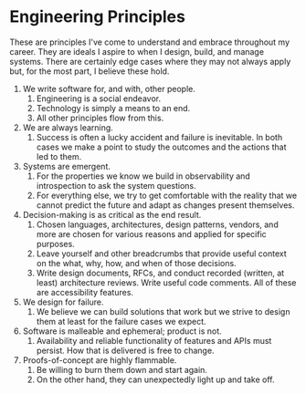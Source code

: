 # Engineering Principles

These are principles I've come to understand and embrace throughout my career.
They are ideals I aspire to when I design, build, and manage systems. There are
certainly edge cases where they may not always apply but, for the most part,
I believe these hold.

1. We write software for, and with, other people.
    1. Engineering is a social endeavor.
    2. Technology is simply a means to an end.
    3. All other principles flow from this.
2. We are always learning.
    1. Success is often a lucky accident and failure is inevitable. In both cases
       we make a point to study the outcomes and the actions that led to them.
3. Systems are emergent.
    1. For the properties we know we build in observability and introspection to
       ask the system questions.
    2. For everything else, we try to get comfortable with the reality that we
       cannot predict the future and adapt as changes present themselves.
4. Decision-making is as critical as the end result.
    1. Chosen languages, architectures, design patterns, vendors, and more are
       chosen for various reasons and applied for specific purposes.
    2. Leave yourself and other breadcrumbs that provide useful context on the
       what, why, how, and when of those decisions.
      1. Write design documents, RFCs, and conduct recorded (written, at least)
         architecture reviews. Write useful code comments. All of these are
         accessibility features.
5. We design for failure.
    1. We believe we can build solutions that work but we strive to design them
       at least for the failure cases we expect.
6. Software is malleable and ephemeral; product is not.
    1. Availability and reliable functionality of features and APIs must persist.
       How that is delivered is free to change.
7. Proofs-of-concept are highly flammable.
    1. Be willing to burn them down and start again.
    2. On the other hand, they can unexpectedly light up and take off.
